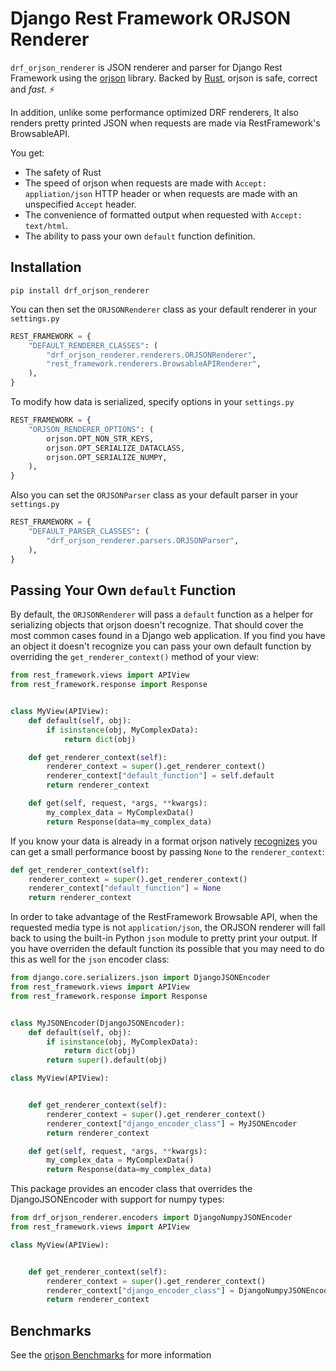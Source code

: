 Django Rest Framework ORJSON Renderer
=====================================

`drf_orjson_renderer` is JSON renderer and parser for Django Rest Framework
using the [orjson](https://github.com/ijl/orjson) library. Backed by
[Rust](https://www.rust-lang.org/), orjson is safe, correct and _fast_. ⚡️

In addition, unlike some performance optimized DRF renderers, It also renders
pretty printed JSON when requests are made via RestFramework's BrowsableAPI.

You get:
- The safety of Rust
- The speed of orjson when requests are made with `Accept: appliation/json` HTTP
  header or when requests are made with an unspecified `Accept` header.
- The convenience of formatted output when requested with `Accept: text/html`.
- The ability to pass your own `default` function definition.


## Installation

`pip install drf_orjson_renderer`

You can then set the `ORJSONRenderer` class as your default renderer in your `settings.py`

```Python
REST_FRAMEWORK = {
    "DEFAULT_RENDERER_CLASSES": (
        "drf_orjson_renderer.renderers.ORJSONRenderer",
        "rest_framework.renderers.BrowsableAPIRenderer",
    ),
}
```
To modify how data is serialized, specify options in your `settings.py`
```Python
REST_FRAMEWORK = {
    "ORJSON_RENDERER_OPTIONS": (
        orjson.OPT_NON_STR_KEYS,
        orjson.OPT_SERIALIZE_DATACLASS,
        orjson.OPT_SERIALIZE_NUMPY,
    ),
}
```

Also you can set the `ORJSONParser` class as your default parser in your `settings.py`

```Python
REST_FRAMEWORK = {
    "DEFAULT_PARSER_CLASSES": (
        "drf_orjson_renderer.parsers.ORJSONParser",
    ),
}
```

## Passing Your Own `default` Function

By default, the `ORJSONRenderer` will pass a `default` function as a helper for
serializing objects that orjson doesn't recognize. That should cover the most
common cases found in a Django web application. If you find you have an object
it doesn't recognize you can pass your own default function by overriding the
`get_renderer_context()` method of your view:

```Python
from rest_framework.views import APIView
from rest_framework.response import Response


class MyView(APIView):
    def default(self, obj):
        if isinstance(obj, MyComplexData):
            return dict(obj)

    def get_renderer_context(self):
        renderer_context = super().get_renderer_context()
        renderer_context["default_function"] = self.default
        return renderer_context

    def get(self, request, *args, **kwargs):
        my_complex_data = MyComplexData()
        return Response(data=my_complex_data)
```

If you know your data is already in a format orjson natively
[recognizes](https://github.com/ijl/orjson/#types) you can get a small
performance boost by passing `None` to the `renderer_context`:

```Python
def get_renderer_context(self):
    renderer_context = super().get_renderer_context()
    renderer_context["default_function"] = None
    return renderer_context
```

In order to take advantage of the RestFramework Browsable API, when the
requested media type is not `application/json`, the ORJSON renderer will fall
back to using the built-in Python `json` module to pretty print your output.
If you have overriden the default function its possible that you may need to
do this as well for the `json` encoder class:

```Python
from django.core.serializers.json import DjangoJSONEncoder
from rest_framework.views import APIView
from rest_framework.response import Response


class MyJSONEncoder(DjangoJSONEncoder):
    def default(self, obj):
        if isinstance(obj, MyComplexData):
            return dict(obj)
        return super().default(obj)

class MyView(APIView):


    def get_renderer_context(self):
        renderer_context = super().get_renderer_context()
        renderer_context["django_encoder_class"] = MyJSONEncoder
        return renderer_context

    def get(self, request, *args, **kwargs):
        my_complex_data = MyComplexData()
        return Response(data=my_complex_data)
```

This package provides an encoder class that overrides the DjangoJSONEncoder with
support for numpy types:

```Python
from drf_orjson_renderer.encoders import DjangoNumpyJSONEncoder
from rest_framework.views import APIView

class MyView(APIView):


    def get_renderer_context(self):
        renderer_context = super().get_renderer_context()
        renderer_context["django_encoder_class"] = DjangoNumpyJSONEncoder
        return renderer_context
```

## Benchmarks
See the [orjson Benchmarks](https://github.com/ijl/orjson#performance) for more information
